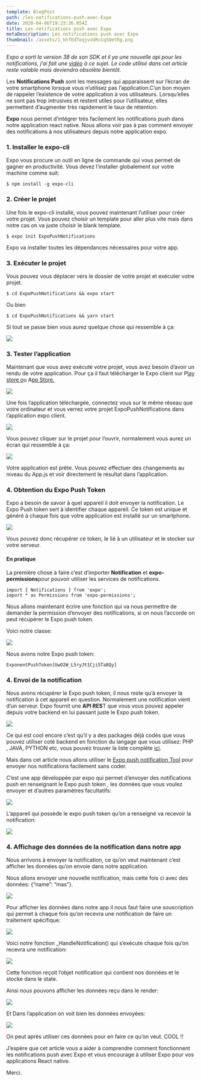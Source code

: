 ```yaml
---
template: BlogPost
path: /les-notifications-push-avec-Expo
date: 2020-04-06T19:23:26.054Z
title: Les notifications push avec Expo
metaDescription: Les notifications push avec Expo
thumbnail: /assets/1_khfEdToqjvxURcCqSQetRg.png
---
```

*Expo a sorti la version 38 de son SDK et il ya une nouvelle api pour les notifications, j’ai fait une [vidéo](https://www.youtube.com/watch?v=Kn14Xu3l-6w&t=2s) à ce sujet. Le code utilisé dans cet article reste valable mais deviendra obsolète bientôt.*

Les **Notifications Push** sont les messages qui apparaissent sur l’écran de votre smartphone lorsque vous n’utilisez pas l’application.C’un bon moyen de rappeler l’existence de votre application à vos utilisateurs. Lorsqu’elles ne sont pas trop intrusives et restent utiles pour l’utilisateur, elles permettent d’augmenter très rapidement le taux de rétention.

**Expo** nous permet d’intégrer très facilement les notifications push dans notre application react native. Nous allons voir pas à pas comment envoyer des notifications à nos utilisateurs depuis notre application expo.

### 1. Installer le expo-cli

Expo vous procure un outil en ligne de commande qui vous permet de gagner en productivité. Vous devez l’installer globalement sur votre machine comme suit:

```
$ npm install -g expo-cli
```

### 2. Créer le projet

Une fois le expo-cli installé, vous pouvez maintenant l’utiliser pour créer votre projet. Vous pouvez choisir un template pour aller plus vite mais dans notre cas on va juste choisir le blank template.

```
$ expo init ExpoPushNotifications
```

Expo va installer toutes les dépendances nécessaires pour votre app.

### 3. Exécuter le projet

Vous pouvez vous déplacer vers le dossier de votre projet et exécuter votre projet.

```
$ cd ExpoPushNotifications && expo start
```

Ou bien

```
$ cd ExpoPushNotifications && yarn start
```

Si tout se passe bien vous aurez quelque chose qui ressemble à ça:

![](https://cdn-images-1.medium.com/max/1600/1*y2Ncyk2CkPvUgqdPC-uS0Q.png)

### 3. Tester l’application

Maintenant que vous avez exécuté votre projet, vous avez besoin d’avoir un rendu de votre application. Pour ça il faut télécharger le Expo client sur P[lay store o](https://play.google.com/store/apps/details?id=host.exp.exponent&referrer=www)u A[pp Store.](https://apps.apple.com/app/apple-store/id982107779)

![](https://cdn-images-1.medium.com/max/1600/1*O0gi8HJkCyY0kZYtwljFig.png)

Une fois l’application téléchargée, connectez vous sur le même réseau que votre ordinateur et vous verrez votre projet ExpoPushNotifications dans l’application expo client.

![](https://cdn-images-1.medium.com/max/1600/1*0Dtbvcda-O-AIB15BYrqUQ.png)

Vous pouvez cliquer sur le projet pour l’ouvrir, normalement vous aurez un écran qui ressemble à ça:

![](https://cdn-images-1.medium.com/max/1600/1*BdnFsjUSyYLGR5yNscyKtg.png)

Votre application est prête. Vous pouvez effectuer des changements au niveau du App.js et voir directement le résultat dans l’application.

### 4. Obtention du Expo Push Token

Expo a besoin de savoir à quel appareil il doit envoyer la notification. Le Expo Push token sert à identifier chaque appareil. Ce token est unique et généré à chaque fois que votre application est installé sur un smartphone.

![](https://cdn-images-1.medium.com/max/1600/1*bpYB6TR637uEp6dgLmp8qg.png)

Vous pouvez donc récupérer ce token, le lié à un utilisateur et le stocker sur votre serveur.

#### En pratique

La première chose à faire c’est d’importer **Notification** et **expo-permissions**pour pouvoir utiliser les services de notifications.

```
import { Notifications } from 'expo';
import * as Permissions from 'expo-permissions';
```

Nous allons maintenant écrire une fonction qui va nous permettre de demander la permission d’envoyer des notifications, si on nous l’accorde on peut récupérer le Expo push token.

Voici notre classe:

![](https://cdn-images-1.medium.com/max/1600/1*E5HGCZLMh-L8aKbyrMFqoA.png)

Nous avons notre Expo push token:

```
ExponentPushToken[UwO2W_L5ryJt1Cji5Ta8Qy]
```

### 4. Envoi de la notification

Nous avons récupérer le Expo push token, il nous reste qu’à envoyer la notification à cet appareil en question. Normalement une notification vient d’un serveur. Expo fournit une **API RES**T que vous vous pouvez appeler depuis votre backend en lui passant juste le Expo push token.

![](https://cdn-images-1.medium.com/max/1600/1*6hKzAdWXzNWLK2P8s_MXRw.png)

Ce qui est cool encore c’est qu’il y a des packages déjà codés que vous pouvez utiliser coté backend en fonction du langage que vous utilisez: PHP , JAVA, PYTHON etc, vous pouvez trouver la liste complète [ici](https://docs.expo.io/versions/v37.0.0/guides/push-notifications/).

Mais dans cet article nous allons utiliser le [Expo push notification Tool](https://expo.io/notifications) pour envoyer nos notifications facilement sans coder.

C’est une app développée par expo qui permet d’envoyer des notifications push en renseignant le Expo push token , les données que vous voulez envoyer et d’autres paramètres facultatifs:

![](https://cdn-images-1.medium.com/max/1600/1*XPHBnqXisS0X9-vJI6Qxig.png)

L’appareil qui possède le expo push token qu’on a renseigné va recevoir la notification:

![](https://cdn-images-1.medium.com/max/1600/1*7FM82pNOLsnCIx9vdCZpRw.png)

### 4. Affichage des données de la notification dans notre app

Nous arrivons à envoyer la notification, ce qu’on veut maintenant c’est afficher les données qu’on envoie dans notre application.

Nous allons envoyer une nouvelle notification, mais cette fois ci avec des données: {“name”: “mas”}.

![](https://cdn-images-1.medium.com/max/1600/1*nod-GQh3uLDUO6eBy0S5gQ.png)

Pour afficher les données dans notre app il nous faut faire une souscription qui permet à chaque fois qu’on recevra une notification de faire un traitement spécifique:

![](https://cdn-images-1.medium.com/max/1600/1*vs7tkRcaui_iq0OyhP0jNw.png)

Voici notre fonction _HandleNotification() qui s’exécute chaque fois qu’on recevra une notification:

![](https://cdn-images-1.medium.com/max/1600/1*AYDDyhpY3CZjEB7gDAqnng.png)

Cette fonction reçoit l’objet notification qui contient nos données et le stocke dans le state.

Ainsi nous pouvons afficher les données reçu dans le render:

![](https://cdn-images-1.medium.com/max/1600/1*0GYOYGNuZKdXsm8JJjD9Dw.png)

Et Dans l’application on voit bien les données envoyées:

![](https://cdn-images-1.medium.com/max/1600/1*7qLRlu0DN0bPNg_pxMKGLw.png)

On peut après utiliser ces données pour en faire ce qu’on veut. COOL !!

J’espère que cet article vous a aider à comprendre comment fonctionnent les notifications push avec Expo et vous encourage à utiliser Expo pour vos applications React native.

Merci.
